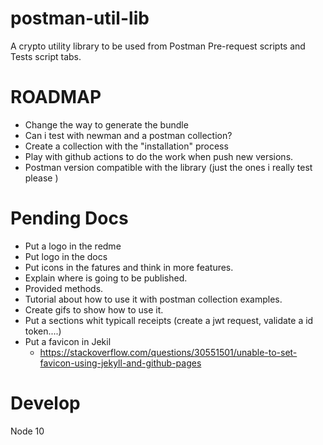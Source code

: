 # postman-util-lib

A crypto utility library to be used from Postman Pre-request scripts and Tests script tabs.

# ROADMAP

- Change the way to generate the bundle
- Can i test with newman and a postman collection?
- Create a collection with the "installation" process
- Play with github actions to do the work when push new versions.
- Postman version compatible with the library (just the ones i really test please )

# Pending Docs

- Put a logo in the redme
- Put logo in the docs
- Put icons in the fatures and think in more features.
- Explain where is going to be published.
- Provided methods.
- Tutorial about how to use it with postman collection examples.
- Create gifs to show how to use it.
- Put a sections whit typicall receipts (create a jwt request, validate a id token....)
- Put a favicon in Jekil
  - https://stackoverflow.com/questions/30551501/unable-to-set-favicon-using-jekyll-and-github-pages

# Develop

Node 10